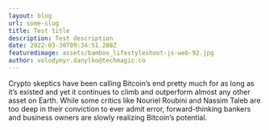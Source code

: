 ```yaml
---
layout: blog
url: some-slug
title: Test title
description: Test description
date: 2022-03-30T09:34:51.208Z
featuredimage: assets/bamboo_lifestyleshoot-js-web-92.jpg
author: volodymyr.danylko@techmagic.co
---
```


Crypto skeptics have been calling Bitcoin’s end pretty much for as long as it’s existed and yet it continues to climb and outperform almost any other asset on Earth. While some critics like Nouriel Roubini and Nassim Taleb are too deep in their conviction to ever admit error, forward-thinking bankers and business owners are slowly realizing Bitcoin’s potential.
